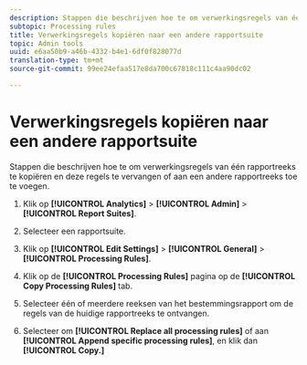 ```yaml
---
description: Stappen die beschrijven hoe te om verwerkingsregels van één rapportreeks te kopiëren en deze regels te vervangen of aan een andere rapportreeks toe te voegen.
subtopic: Processing rules
title: Verwerkingsregels kopiëren naar een andere rapportsuite
topic: Admin tools
uuid: e6aa50b9-a46b-4332-b4e1-6df0f828077d
translation-type: tm+mt
source-git-commit: 99ee24efaa517e8da700c67818c111c4aa90dc02

---
```



# Verwerkingsregels kopiëren naar een andere rapportsuite

Stappen die beschrijven hoe te om verwerkingsregels van één rapportreeks te kopiëren en deze regels te vervangen of aan een andere rapportreeks toe te voegen.

1. Klik op **[!UICONTROL Analytics]** > **[!UICONTROL Admin]** > **[!UICONTROL Report Suites]**.
1. Selecteer een rapportsuite.
1. Klik op **[!UICONTROL Edit Settings]** > **[!UICONTROL General]** > **[!UICONTROL Processing Rules]**.

1. Klik op de **[!UICONTROL Processing Rules]** pagina op de **[!UICONTROL Copy Processing Rules]** tab.
1. Selecteer één of meerdere reeksen van het bestemmingsrapport om de regels van de huidige rapportreeks te ontvangen.
1. Selecteer om **[!UICONTROL Replace all processing rules]** of aan **[!UICONTROL Append specific processing rules]**, en klik dan **[!UICONTROL Copy.]**
